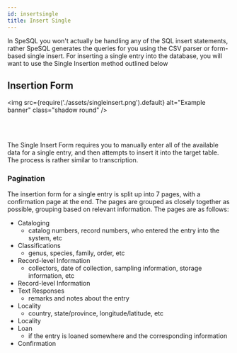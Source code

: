 ```yaml
---
id: insertsingle
title: Insert Single
---
```


In SpeSQL you won't actually be handling any of the SQL insert statements, rather SpeSQL generates the queries for you using the CSV parser or form-based single insert. For inserting a single entry into the database, you will want to use the Single Insertion method outlined below

## Insertion Form

<img
src={require('./assets/singleinsert.png').default}
alt="Example banner"
class="shadow round"
/>

<br/>
<br/>

The Single Insert Form requires you to manually enter all of the available data for a single entry, and then attempts to insert it into the target table. The process is rather similar to transcription.

### Pagination

The insertion form for a single entry is split up into 7 pages, with a confirmation page at the end. The pages are grouped as closely together as possible, grouping based on relevant information. The pages are as follows:

- Cataloging
  - catalog numbers, record numbers, who entered the entry into the system, etc
- Classifications
  - genus, species, family, order, etc
- Record-level Information
  - collectors, date of collection, sampling information, storage information, etc
- Record-level Information
- Text Responses
  - remarks and notes about the entry
- Locality
  - country, state/province, longitude/latitude, etc
- Locality
- Loan
  - if the entry is loaned somewhere and the corresponding information
- Confirmation
